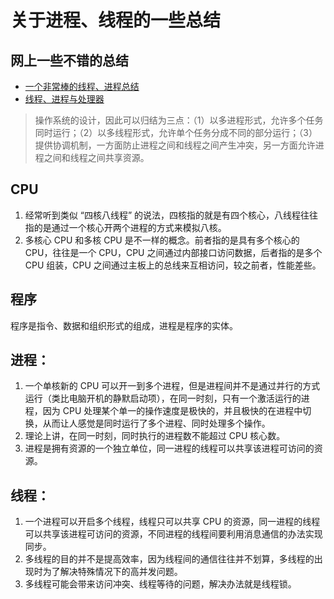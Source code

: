 # 关于进程、线程的一些总结

## 网上一些不错的总结

* [一个非常棒的线程、进程总结](http://www.ruanyifeng.com/blog/2013/04/processes_and_threads.html)
* [线程、进程与处理器](http://jsonliangyoujun.iteye.com/blog/2358274)

> 操作系统的设计，因此可以归结为三点：（1）以多进程形式，允许多个任务同时运行；（2）以多线程形式，允许单个任务分成不同的部分运行；（3）提供协调机制，一方面防止进程之间和线程之间产生冲突，另一方面允许进程之间和线程之间共享资源。

## CPU

1. 经常听到类似 “四核八线程” 的说法，四核指的就是有四个核心，八线程往往指的是通过一个核心开两个进程的方式来模拟八核。
2. 多核心 CPU 和多核 CPU 是不一样的概念。前者指的是具有多个核心的 CPU，往往是一个 CPU，CPU 之间通过内部接口访问数据，后者指的是多个 CPU 组装，CPU 之间通过主板上的总线来互相访问，较之前者，性能差些。

## 程序

程序是指令、数据和组织形式的组成，进程是程序的实体。

## 进程：

1. 一个单核新的 CPU 可以开一到多个进程，但是进程间并不是通过并行的方式运行（类比电脑开机的静默启动项），在同一时刻，只有一个激活运行的进程，因为 CPU 处理某个单一的操作速度是极快的，并且极快的在进程中切换，从而让人感觉是同时运行了多个进程、同时处理多个操作。
2. 理论上讲，在同一时刻，同时执行的进程数不能超过 CPU 核心数。
3. 进程是拥有资源的一个独立单位，同一进程的线程可以共享该进程可访问的资源。

## 线程：

1. 一个进程可以开启多个线程，线程只可以共享 CPU 的资源，同一进程的线程可以共享该进程可访问的资源，不同进程的线程间要利用消息通信的办法实现同步。
2. 多线程的目的并不是提高效率，因为线程间的通信往往并不划算，多线程的出现时为了解决特殊情况下的高并发问题。
3. 多线程可能会带来访问冲突、线程等待的问题，解决办法就是线程锁。

<!-- ## 参考文章

[^1]: [一个非常棒的线程、进程总结](http://www.ruanyifeng.com/blog/2013/04/processes_and_threads.html)
[线程、进程与处理器](http://jsonliangyoujun.iteye.com/blog/2358274) -->

